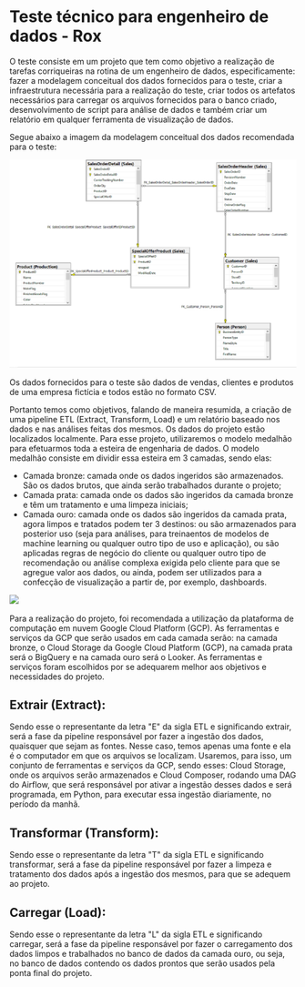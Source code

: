 # Teste técnico para engenheiro de dados - Rox

O teste consiste em um projeto que tem como objetivo a realização de tarefas corriqueiras na rotina de um engenheiro de dados, especificamente: fazer a modelagem conceitual dos dados fornecidos para o teste, criar a infraestrutura necessária para a realização do teste, criar todos os artefatos necessários para carregar os arquivos fornecidos para o banco criado, desenvolvimento de script para análise de dados e também criar um relatório em qualquer ferramenta de visualização de dados.

Segue abaixo a imagem da modelagem conceitual dos dados recomendada para o teste:

<img src="images/modelagem recomendada.png">

Os dados fornecidos para o teste são dados de vendas, clientes e produtos de uma empresa fictícia e todos estão no formato CSV.

Portanto temos como objetivos, falando de maneira resumida, a criação de uma pipeline ETL (Extract, Transform, Load) e um relatório baseado nos dados e nas análises feitas dos mesmos. Os dados do projeto estão localizados localmente. Para esse projeto, utilizaremos o modelo medalhão para efetuarmos toda a esteira de engenharia de dados. O modelo medalhão consiste em dividir essa esteira em 3 camadas, sendo elas:
  - Camada bronze: camada onde os dados ingeridos são armazenados. São os dados brutos, que ainda serão trabalhados durante o projeto;
  - Camada prata: camada onde os dados são ingeridos da camada bronze e têm um tratamento e uma limpeza iniciais;
  - Camada ouro: camada onde os dados são ingeridos da camada prata, agora limpos e tratados podem ter 3 destinos: ou são armazenados para posterior uso (seja para análises, para treinaentos de modelos de machine learning ou qualquer outro tipo de uso e aplicação), ou são aplicadas regras de negócio do cliente ou qualquer outro tipo de recomendação ou análise complexa exigida pelo cliente para que se agregue valor aos dados, ou ainda, podem ser utilizados para a confecção de visualização a partir de, por exemplo, dashboards.

<img src="images/lakehouse - medalhão.png">

Para a realização do projeto, foi recomendada a utilização da plataforma de computação em nuvem Google Cloud Platform (GCP). As ferramentas e serviços da GCP que serão usados em cada camada serão: na camada bronze, o Cloud Storage da Google Cloud Platform (GCP), na camada prata será o BigQuery e na camada ouro será o Looker. As ferramentas e serviços foram escolhidos por se adequarem melhor aos objetivos e necessidades do projeto.


## Extrair (Extract):

Sendo esse o representante da letra "E" da sigla ETL e significando extrair, será a fase da pipeline responsável por fazer a ingestão dos dados, quaisquer que sejam as fontes. Nesse caso, temos apenas uma fonte e ela é o computador em que os arquivos se localizam. Usaremos, para isso, um conjunto de ferramentas e serviços da GCP, sendo esses: Cloud Storage, onde os arquivos serão armazenados e Cloud Composer, rodando uma DAG do Airflow, que será responsável por ativar a ingestão desses dados e será programada, em Python, para executar essa ingestão diariamente, no período da manhã.


## Transformar (Transform): 

Sendo esse o representante da letra "T" da sigla ETL e significando transformar, será a fase da pipeline responsável por fazer a limpeza e tratamento dos dados após a ingestão dos mesmos, para que se adequem ao projeto. 


## Carregar (Load):

Sendo esse o representante da letra "L" da sigla ETL e significando carregar, será a fase da pipeline responsável por fazer o carregamento dos dados limpos e trabalhados no banco de dados da camada ouro, ou seja, no banco de dados contendo os dados prontos que serão usados pela ponta final do projeto.

